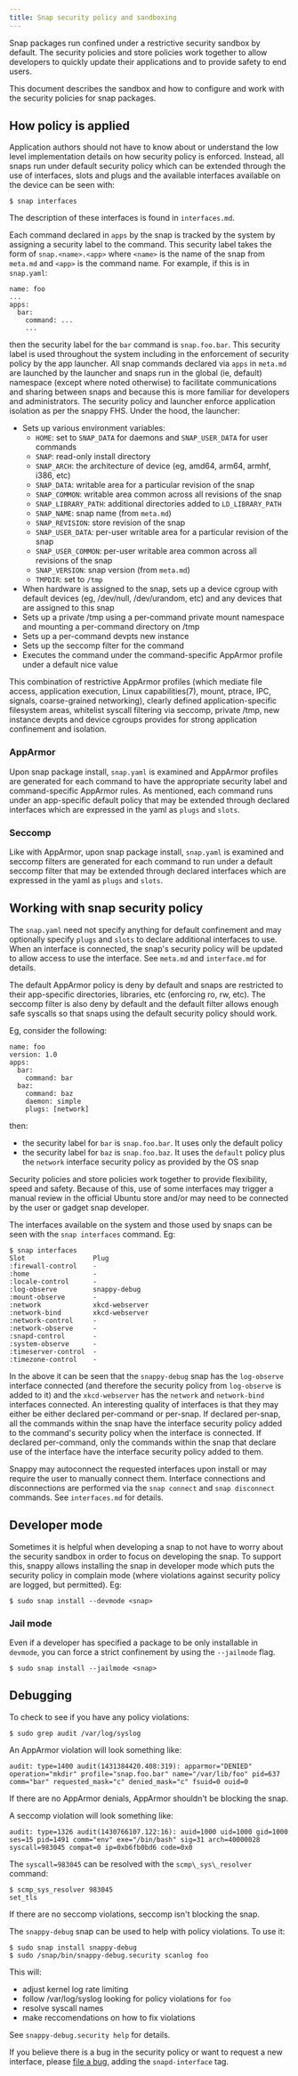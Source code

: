 ```yaml
---
title: Snap security policy and sandboxing
---
```


Snap packages run confined under a restrictive security sandbox by default.
The security policies and store policies work together to allow developers to
quickly update their applications and to provide safety to end users.

This document describes the sandbox and how to configure and work with the security policies for snap
packages.

## How policy is applied
Application authors should not have to know about or understand the low level
implementation details on how security policy is enforced. Instead, all snaps
run under default security policy which can be extended through the use of
interfaces, slots and plugs and the available interfaces available on the
device can be seen with:

    $ snap interfaces

The description of these interfaces is found in `interfaces.md`.

Each command declared in `apps` by the snap is tracked by the system by
assigning a security label to the command. This security label takes the form
of `snap.<name>.<app>` where `<name>` is the name of the snap from `meta.md`
and `<app>` is the command name. For example, if this is in `snap.yaml`:

    name: foo
    ...
    apps:
      bar:
        command: ...
        ...

then the security label for the `bar` command is `snap.foo.bar`. This security
label is used throughout the system including in the enforcement of security
policy by the app launcher. All snap commands declared via `apps` in `meta.md`
are launched by the launcher and snaps run in the global (ie, default)
namespace (except where noted otherwise) to facilitate communications and
sharing between snaps and because this is more familiar for developers and
administrators. The security policy and launcher enforce application isolation
as per the snappy FHS. Under the hood, the launcher:

* Sets up various environment variables:
    * `HOME`: set to `SNAP_DATA` for daemons and `SNAP_USER_DATA` for user
      commands
    * `SNAP`: read-only install directory
    * `SNAP_ARCH`: the architecture of device (eg, amd64, arm64, armhf, i386, etc)
    * `SNAP_DATA`: writable area for a particular revision of the snap
    * `SNAP_COMMON`: writable area common across all revisions of the snap
    * `SNAP_LIBRARY_PATH`: additional directories added to `LD_LIBRARY_PATH`
    * `SNAP_NAME`: snap name (from `meta.md`)
    * `SNAP_REVISION`: store revision of the snap
    * `SNAP_USER_DATA`: per-user writable area for a particular revision of the snap
    * `SNAP_USER_COMMON`: per-user writable area common across all revisions of the snap
    * `SNAP_VERSION`: snap version (from `meta.md`)
    * `TMPDIR`: set to `/tmp`
* When hardware is assigned to the snap, sets up a device cgroup with default
  devices (eg, /dev/null, /dev/urandom, etc) and any devices that are assigned
  to this snap
* Sets up a private /tmp using a per-command private mount namespace and
  mounting a per-command directory on /tmp
* Sets up a per-command devpts new instance
* Sets up the seccomp filter for the command
* Executes the command under the command-specific AppArmor profile under a
  default nice value

This combination of restrictive AppArmor profiles (which mediate file access,
application execution, Linux capabilities(7), mount, ptrace, IPC, signals,
coarse-grained networking), clearly defined application-specific filesystem
areas, whitelist syscall filtering via seccomp, private /tmp, new instance
devpts and device cgroups provides for strong application confinement and
isolation.

### AppArmor
Upon snap package install, `snap.yaml` is examined and AppArmor profiles are
generated for each command to have the appropriate security label and
command-specific AppArmor rules. As mentioned, each command runs under an
app-specific default policy that may be extended through declared interfaces
which are expressed in the yaml as `plugs` and `slots`.

### Seccomp
Like with AppArmor, upon snap package install, `snap.yaml` is examined and
seccomp filters are generated for each command to run under a default seccomp
filter that may be extended through declared interfaces which are expressed in
the yaml as `plugs` and `slots`.

## Working with snap security policy

The `snap.yaml` need not specify anything for default confinement and may
optionally specify `plugs` and `slots` to declare additional interfaces to use.
When an interface is connected, the snap's security policy will be updated to
allow access to use the interface. See `meta.md` and `interface.md` for
details.

The default AppArmor policy is deny by default and snaps are restricted to
their app-specific directories, libraries, etc (enforcing ro, rw, etc). The
seccomp filter is also deny by default and the default filter allows enough
safe syscalls so that snaps using the default security policy should work.

Eg, consider the following:

    name: foo
    version: 1.0
    apps:
      bar:
        command: bar
      baz:
        command: baz
        daemon: simple
        plugs: [network]

then:

* the security label for `bar` is `snap.foo.bar`. It uses only the default
  policy
* the security label for `baz` is `snap.foo.baz`. It uses the `default` policy plus the `network` interface security policy as provided by the OS snap

Security policies and store policies work together to provide flexibility,
speed and safety. Because of this, use of some interfaces may trigger a manual
review in the official Ubuntu store and/or may need to be connected by the user
or gadget snap developer.

The interfaces available on the system and those used by snaps can be seen with
the `snap interfaces` command. Eg:

    $ snap interfaces
    Slot                 Plug
    :firewall-control    -
    :home                -
    :locale-control      -
    :log-observe         snappy-debug
    :mount-observe       -
    :network             xkcd-webserver
    :network-bind        xkcd-webserver
    :network-control     -
    :network-observe     -
    :snapd-control       -
    :system-observe      -
    :timeserver-control  -
    :timezone-control    -

In the above it can be seen that the `snappy-debug` snap has the `log-observe`
interface connected (and therefore the security policy from `log-observe` is
added to it) and the `xkcd-webserver` has the `network` and `network-bind`
interfaces connected. An interesting quality of interfaces is that they may
either be either declared per-command or per-snap. If declared per-snap, all
the commands within the snap have the interface security policy added to the
command's security policy when the interface is connected. If declared
per-command, only the commands within the snap that declare use of the
interface have the interface security policy added to them.

Snappy may autoconnect the requested interfaces upon install or may require the
user to manually connect them. Interface connections and disconnections are
performed via the `snap connect` and `snap disconnect` commands. See
`interfaces.md` for details.

## Developer mode

Sometimes it is helpful when developing a snap to not have to worry about the
security sandbox in order to focus on developing the snap. To support this,
snappy allows installing the snap in developer mode which puts the security
policy in complain mode (where violations against security policy are logged,
but permitted). Eg:

    $ sudo snap install --devmode <snap>

### Jail mode

Even if a developer has specified a package to be only installable in `devmode`, you can force a strict confinement by using the `--jailmode` flag.

    $ sudo snap install --jailmode <snap>


## Debugging
To check to see if you have any policy violations:

    $ sudo grep audit /var/log/syslog

An AppArmor violation will look something like:

    audit: type=1400 audit(1431384420.408:319): apparmor="DENIED" operation="mkdir" profile="snap.foo.bar" name="/var/lib/foo" pid=637 comm="bar" requested_mask="c" denied_mask="c" fsuid=0 ouid=0

If there are no AppArmor denials, AppArmor shouldn't be blocking the snap.

A seccomp violation will look something like:

    audit: type=1326 audit(1430766107.122:16): auid=1000 uid=1000 gid=1000 ses=15 pid=1491 comm="env" exe="/bin/bash" sig=31 arch=40000028 syscall=983045 compat=0 ip=0xb6fb0bd6 code=0x0

The `syscall=983045` can be resolved with the `scmp\_sys\_resolver` command:

    $ scmp_sys_resolver 983045
    set_tls

If there are no seccomp violations, seccomp isn't blocking the snap.

The `snappy-debug` snap can be used to help with policy violations. To use it:

    $ sudo snap install snappy-debug
    $ sudo /snap/bin/snappy-debug.security scanlog foo

This will:

* adjust kernel log rate limiting
* follow /var/log/syslog looking for policy violations for `foo`
* resolve syscall names
* make reccomendations on how to fix violations

See `snappy-debug.security help` for details.

If you believe there is a bug in the security policy or want to request a new
interface, please [file a bug](https://bugs.launchpad.net/snappy/+filebug),
adding the `snapd-interface` tag.
